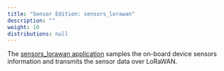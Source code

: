 ```yaml
---
title: "Sensor Edition: sensors_lorawan"
description: ""
weight: 10
distributions: null
---
```


The [sensors_lorawan application](https://github.com/TheThingsIndustries/generic-node-se/tree/develop/Software/app/sensors_lorawan) samples the on-board device sensors information and transmits the sensor data over LoRaWAN.
